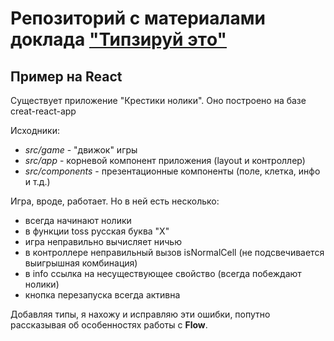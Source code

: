 # Репозиторий с материалами доклада ["Типзируй этo"](https://events.epam.com/events/nightit/talks/4493)

## Пример на **React**
Существует приложение "Крестики нолики". 
Оно построено на базе creat-react-app

Исходники:
- *src/game* - "движок" игры
- *src/app* - корневой компонент приложения (layout и контроллер)
- *src/components* - презентационные компоненты (поле, клетка, инфо и т.д.)

Игра, вроде, работает. Но в ней есть несколько:
- всегда начинают нолики
- в функции toss русская буква "Х"
- игра неправильно вычисляет ничью
- в контроллере неправильный вызов isNormalCell (не подсвечивается выигрышная комбинация)
- в info ссылка на несуществующее свойство (всегда побеждают нолики)
- кнопка перезапуска всегда активна
 
Добавляя типы, я нахожу и исправляю эти ошибки,
 попутно рассказывая об особенностях работы с **Flow**.
